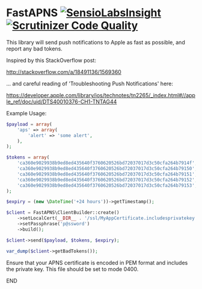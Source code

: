 FastAPNS [![SensioLabsInsight](https://insight.sensiolabs.com/projects/6f8352c8-7cde-421b-b3d0-08ade1ed76bc/mini.png)](https://insight.sensiolabs.com/projects/6f8352c8-7cde-421b-b3d0-08ade1ed76bc) [![Scrutinizer Code Quality](https://scrutinizer-ci.com/g/samtny/fastapns/badges/quality-score.png?b=master)](https://scrutinizer-ci.com/g/samtny/fastapns/?branch=master)
==========

This library will send push notifications to Apple as fast as possible, and report any bad tokens.

Inspired by this StackOverflow post:

http://stackoverflow.com/a/18491136/1569360

...  and careful reading of 'Troubleshooting Push Notifications' here:

https://developer.apple.com/library/ios/technotes/tn2265/_index.html#//apple_ref/doc/uid/DTS40010376-CH1-TNTAG44

Example Usage:

```php
$payload = array(
    'aps' => array(
        'alert' => 'some alert',
    ),
);

$tokens = array(
    'ca360e9029938b9ed8ed435640f3760620526bd72037017d3c50cfa264b7914f',
    'ca360e9029938b9ed8ed435640f3760620526bd72037017d3c50cfa264b79150',
    'ca360e9029938b9ed8ed435640f3760620526bd72037017d3c50cfa264b79151',
    'ca360e9029938b9ed8ed435640f3760620526bd72037017d3c50cfa264b79152',
    'ca360e9029938b9ed8ed435640f3760620526bd72037017d3c50cfa264b79153',
);

$expiry = (new \DateTime('+24 hours'))->getTimestamp();

$client = FastAPNS\ClientBuilder::create()
    ->setLocalCert(__DIR__ . '/ssl/MyAppCertificate.includesprivatekey.pem')
    ->setPassphrase('p@ssword')
    ->build();

$client->send($payload, $tokens, $expiry);

var_dump($client->getBadTokens());
```

Ensure that your APNS certificate is encoded in PEM format and includes the private key.  This file should be set to mode 0400.

END
